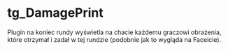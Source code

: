 # tg_DamagePrint
Plugin na koniec rundy wyświetla na chacie każdemu graczowi obrażenia, które otrzymał i zadał w tej rundzie (podobnie jak to wygląda na Faceicie).
